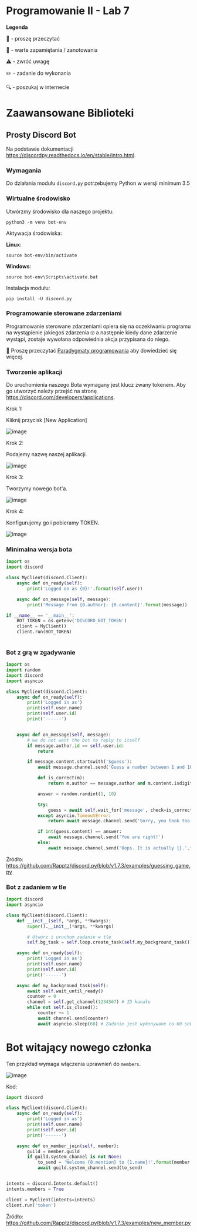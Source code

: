 # Programowanie II - Lab 7

**Legenda**

📖 - proszę przeczytać

📝 - warte zapamiętania / zanotowania

⚠️ - zwróć uwagę

✏️ - zadanie do wykonania

🔍 - poszukaj w internecie

# Zaawansowane Biblioteki
## Prosty Discord Bot
Na podstawie dokumentacji https://discordpy.readthedocs.io/en/stable/intro.html.

### Wymagania
Do działania modułu `discord.py` potrzebujemy Python w wersji minimum 3.5

### Wirtualne środowisko 
Utwórzmy środowisko dla naszego projektu:

```shell
python3 -m venv bot-env
```
Aktywacja środowiska:

**Linux**:

```shell
source bot-env/bin/activate
```

**Windows**:

```shell
source bot-env\Scripts\activate.bat
```

Instalacja modułu:
```shell
pip install -U discord.py
```

### Programowanie sterowane zdarzeniami
Programowanie sterowane zdarzeniami opiera się na oczekiwaniu programu na wystąpienie jakiegoś zdarzenia 🙄 a następnie kiedy dane zdarzenie wystąpi, zostaje wywołana odpowiednia akcja przypisana do niego.

📖 Proszę przeczytać [Paradygmaty programowania](https://wazniak.mimuw.edu.pl/index.php?title=Paradygmaty_programowania/Wyk%C5%82ad_15:_Inne_paradygmaty_warte_wspomnienia) aby dowiedzieć się więcej.

### Tworzenie aplikacji
Do uruchomienia naszego Bota wymagany jest klucz zwany tokenem.
Aby go utworzyć należy przejść na stronę https://discord.com/developers/applications.

Krok 1:

Kliknij przycisk \[New Application\]

![image](https://user-images.githubusercontent.com/77734214/144446754-081bf5b5-86ad-445b-bd6d-bbee955859f5.png)

Krok 2:

Podajemy nazwę naszej aplikacji.

![image](https://user-images.githubusercontent.com/77734214/144449651-a5ade611-c763-4ac3-afe4-965fd4f87d7c.png)

Krok 3:

Tworzymy nowego bot'a.

![image](https://user-images.githubusercontent.com/77734214/144450079-e49431b5-8dad-437a-916a-88e7b9b81fc8.png)

Krok 4:

Konfigurujemy go i pobieramy TOKEN.

![image](https://user-images.githubusercontent.com/77734214/144451064-c5491e0c-f4a0-4a0e-b15a-9efc2856bd39.png)


### Minimalna wersja bota

```python
import os
import discord

class MyClient(discord.Client):
    async def on_ready(self):
        print('Logged on as {0}!'.format(self.user))

    async def on_message(self, message):
        print('Message from {0.author}: {0.content}'.format(message))

if __name__ == '__main__':
    BOT_TOKEN = os.getenv('DISCORD_BOT_TOKEN')
    client = MyClient()
    client.run(BOT_TOKEN)
 
```

### Bot z grą w zgadywanie

```python
import os
import random
import discord
import asyncio

class MyClient(discord.Client):
    async def on_ready(self):
        print('Logged in as')
        print(self.user.name)
        print(self.user.id)
        print('------')


    async def on_message(self, message):
        # we do not want the bot to reply to itself
        if message.author.id == self.user.id:
            return

        if message.content.startswith('$guess'):
            await message.channel.send('Guess a number between 1 and 10.')

            def is_correct(m):
                return m.author == message.author and m.content.isdigit()

            answer = random.randint(1, 10)

            try:
                guess = await self.wait_for('message', check=is_correct, timeout=5.0)
            except asyncio.TimeoutError:
                return await message.channel.send('Sorry, you took too long it was {}.'.format(answer))

            if int(guess.content) == answer:
                await message.channel.send('You are right!')
            else:
                await message.channel.send('Oops. It is actually {}.'.format(answer))

```
Źródło: https://github.com/Rapptz/discord.py/blob/v1.7.3/examples/guessing_game.py

### Bot z zadaniem w tle

```python
import discord
import asyncio

class MyClient(discord.Client):
    def __init__(self, *args, **kwargs):
        super().__init__(*args, **kwargs)

        # Utwórz i uruchom zadanie w tle
        self.bg_task = self.loop.create_task(self.my_background_task())

    async def on_ready(self):
        print('Logged in as')
        print(self.user.name)
        print(self.user.id)
        print('------')

    async def my_background_task(self):
        await self.wait_until_ready()
        counter = 0
        channel = self.get_channel(1234567) # ID kanału
        while not self.is_closed():
            counter += 1
            await channel.send(counter)
            await asyncio.sleep(60) # Zadanie jest wykonywane co 60 sekund
```

# Bot witający nowego członka
Ten przykład wymaga włączenia uprawnień do `members`.

![image](https://user-images.githubusercontent.com/77734214/144452561-54fe7595-1fc5-44aa-9fd5-e985d7b26fe3.png)

Kod:

```python
import discord

class MyClient(discord.Client):
    async def on_ready(self):
        print('Logged in as')
        print(self.user.name)
        print(self.user.id)
        print('------')

    async def on_member_join(self, member):
        guild = member.guild
        if guild.system_channel is not None:
            to_send = 'Welcome {0.mention} to {1.name}!'.format(member, guild)
            await guild.system_channel.send(to_send)


intents = discord.Intents.default()
intents.members = True

client = MyClient(intents=intents)
client.run('token')
```

Źródło: https://github.com/Rapptz/discord.py/blob/v1.7.3/examples/new_member.py
